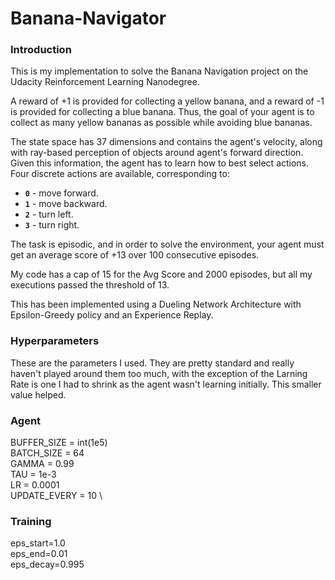 # Banana-Navigator

### Introduction

This is my implementation to solve the Banana Navigation project on the Udacity Reinforcement Learning Nanodegree.

A reward of +1 is provided for collecting a yellow banana, and a reward of -1 is provided for collecting a blue banana.  Thus, the goal of your agent is to collect as many yellow bananas as possible while avoiding blue bananas.  

The state space has 37 dimensions and contains the agent's velocity, along with ray-based perception of objects around agent's forward direction.  Given this information, the agent has to learn how to best select actions.  Four discrete actions are available, corresponding to:
- **`0`** - move forward.
- **`1`** - move backward.
- **`2`** - turn left.
- **`3`** - turn right.

The task is episodic, and in order to solve the environment, your agent must get an average score of +13 over 100 consecutive episodes.

My code has a cap of 15 for the Avg Score and 2000 episodes, but all my executions passed the threshold of 13.

This has been implemented using a Dueling Network Architecture with Epsilon-Greedy policy and an Experience Replay.

### Hyperparameters
These are the parameters I used. They are pretty standard and really haven't played around them too much, with the exception of the Larning Rate is one I had to shrink as the agent wasn't learning initially. This smaller value helped.

### Agent
BUFFER_SIZE = int(1e5)  \
BATCH_SIZE = 64  
GAMMA = 0.99 \
TAU = 1e-3  \
LR = 0.0001 \
UPDATE_EVERY = 10  \

### Training
eps_start=1.0 \
eps_end=0.01 \
eps_decay=0.995 




